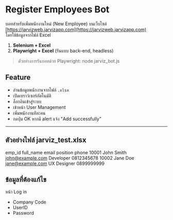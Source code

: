 # Register Employees Bot 

บอทสำหรับเพิ่มพนักงานใหม่ (New Employee) บนเว็บไซต์ [https://jarvizweb.jarvizapp.com](https://jarvizweb.jarvizapp.com)  
โดยใช้ข้อมูลจากไฟล์ Excel 

1. **Selenium + Excel**
2. **Playwright + Excel** (รันแบบ back-end, headless)
> ตัวอย่างการรันบอทด้วย Playwright:
node jarviz_bot.js

## Feature

- อ่านข้อมูลพนักงานจากไฟล์ `.xlsx`
- เปิดเบราว์เซอร์อัตโนมัติ
- ล็อกอินเข้าสู่ระบบ
- เข้าหน้า User Management
- เพิ่มพนักงานทีละคน
- กดปุ่ม OK หากมี alert แจ้ง "Add successfully"

---

## ตัวอย่างไฟล์ jarviz_test.xlsx

emp_id	full_name	email	position	phone
10001	John Smith	john@example.com	Developer	0812345678
10002	Jane Doe	jane@example.com	UX Designer	0899999999

## ข้อมูลที่ต้องแก้ไข
หน้า Log in
- Company Code
- UserID
- Password
